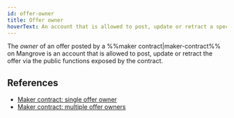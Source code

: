 ```yaml
---
id: offer-owner
title: Offer owner
hoverText: An account that is allowed to post, update or retract a specific offer posted by a maker contract.
---
```


The _owner_ of an offer posted by a %%maker contract|maker-contract%% on Mangrove is an account that is allowed to post, update or retract the offer via the public functions exposed by the contract. 

## References
* [Maker contract: single offer owner](../strat-lib/background/offer-maker/direct.md)
* [Maker contract: multiple offer owners](../strat-lib/background/offer-maker/forwarder.md)
